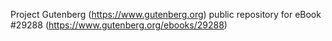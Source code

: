 Project Gutenberg (https://www.gutenberg.org) public repository for eBook #29288 (https://www.gutenberg.org/ebooks/29288)
